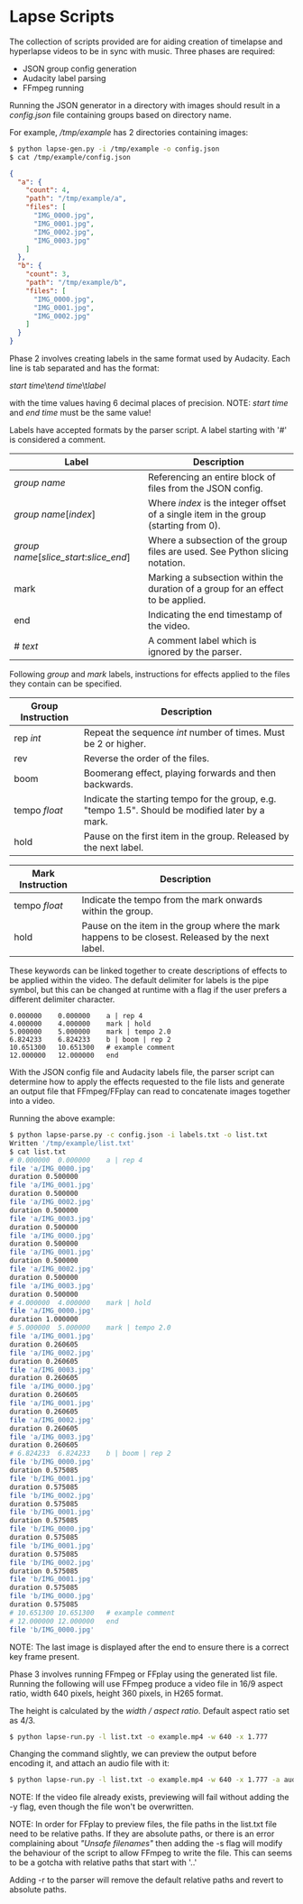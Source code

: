 # Lapse Scripts

The collection of scripts provided are for aiding creation of timelapse and hyperlapse videos to be in sync with music.
Three phases are required:

* JSON group config generation
* Audacity label parsing
* FFmpeg running

Running the JSON generator in a directory with images should result in a _config.json_ file
containing groups based on directory name.

For example, _/tmp/example_ has 2 directories containing images:

```bash
$ python lapse-gen.py -i /tmp/example -o config.json
$ cat /tmp/example/config.json
```

```json
{
  "a": {
    "count": 4,
    "path": "/tmp/example/a",
    "files": [
      "IMG_0000.jpg",
      "IMG_0001.jpg",
      "IMG_0002.jpg",
      "IMG_0003.jpg"
    ]
  },
  "b": {
    "count": 3,
    "path": "/tmp/example/b",
    "files": [
      "IMG_0000.jpg",
      "IMG_0001.jpg",
      "IMG_0002.jpg"
    ]
  }
}
```

Phase 2 involves creating labels in the same format used by Audacity.
Each line is tab separated and has the format:

*start time*\\t*end time*\\t*label*

with the time values having 6 decimal places of precision.
NOTE: *start time* and *end time* must be the same value!

Labels have accepted formats by the parser script.
A label starting with '\#' is considered a comment.

Label | Description
----- | -----------
*group name* | Referencing an entire block of files from the JSON config.
*group name*\[*index*\] | Where *index* is the integer offset of a single item in the group (starting from 0).
*group name*\[*slice_start*:*slice_end*\] | Where a subsection of the group files are used. See Python slicing notation.
mark | Marking a subsection within the duration of a group for an effect to be applied.
end | Indicating the end timestamp of the video.
\# *text* | A comment label which is ignored by the parser.

Following *group* and *mark* labels, instructions for effects applied to the files they contain can be specified.

Group Instruction | Description
----------------- | -----------
rep *int* | Repeat the sequence *int* number of times. Must be 2 or higher.
rev | Reverse the order of the files.
boom | Boomerang effect, playing forwards and then backwards.
tempo *float* | Indicate the starting tempo for the group, e.g. "tempo 1.5". Should be modified later by a mark.
hold | Pause on the first item in the group. Released by the next label.

Mark Instruction | Description
---------------- | -----------
tempo *float* | Indicate the tempo from the mark onwards within the group.
hold | Pause on the item in the group where the mark happens to be closest. Released by the next label.

These keywords can be linked together to create descriptions of effects to be applied within the video.
The default delimiter for labels is the pipe symbol, but this can be changed at runtime with a flag
if the user prefers a different delimiter character.

```
0.000000	0.000000	a | rep 4
4.000000	4.000000	mark | hold
5.000000	5.000000	mark | tempo 2.0
6.824233	6.824233	b | boom | rep 2
10.651300	10.651300	# example comment
12.000000	12.000000	end
```

With the JSON config file and Audacity labels file, the parser script can determine how to apply
the effects requested to the file lists and generate an output file that FFmpeg/FFplay can read to concatenate
images together into a video.

Running the above example:

```bash
$ python lapse-parse.py -c config.json -i labels.txt -o list.txt
Written '/tmp/example/list.txt'
$ cat list.txt
# 0.000000	0.000000	a | rep 4
file 'a/IMG_0000.jpg'
duration 0.500000
file 'a/IMG_0001.jpg'
duration 0.500000
file 'a/IMG_0002.jpg'
duration 0.500000
file 'a/IMG_0003.jpg'
duration 0.500000
file 'a/IMG_0000.jpg'
duration 0.500000
file 'a/IMG_0001.jpg'
duration 0.500000
file 'a/IMG_0002.jpg'
duration 0.500000
file 'a/IMG_0003.jpg'
duration 0.500000
# 4.000000	4.000000	mark | hold
file 'a/IMG_0000.jpg'
duration 1.000000
# 5.000000	5.000000	mark | tempo 2.0
file 'a/IMG_0001.jpg'
duration 0.260605
file 'a/IMG_0002.jpg'
duration 0.260605
file 'a/IMG_0003.jpg'
duration 0.260605
file 'a/IMG_0000.jpg'
duration 0.260605
file 'a/IMG_0001.jpg'
duration 0.260605
file 'a/IMG_0002.jpg'
duration 0.260605
file 'a/IMG_0003.jpg'
duration 0.260605
# 6.824233	6.824233	b | boom | rep 2
file 'b/IMG_0000.jpg'
duration 0.575085
file 'b/IMG_0001.jpg'
duration 0.575085
file 'b/IMG_0002.jpg'
duration 0.575085
file 'b/IMG_0001.jpg'
duration 0.575085
file 'b/IMG_0000.jpg'
duration 0.575085
file 'b/IMG_0001.jpg'
duration 0.575085
file 'b/IMG_0002.jpg'
duration 0.575085
file 'b/IMG_0001.jpg'
duration 0.575085
file 'b/IMG_0000.jpg'
duration 0.575085
# 10.651300	10.651300	# example comment
# 12.000000	12.000000	end
file 'b/IMG_0000.jpg'
```

NOTE: The last image is displayed after the end to ensure there is a correct key frame present.

Phase 3 involves running FFmpeg or FFplay using the generated list file.
Running the following will use FFmpeg produce a video file in 16/9 aspect ratio,
width 640 pixels, height 360 pixels, in H265 format.

The height is calculated by the *width / aspect ratio*. Default aspect ratio set as 4/3.

```bash
$ python lapse-run.py -l list.txt -o example.mp4 -w 640 -x 1.777
```

Changing the command slightly, we can preview the output before encoding it, and attach an audio file with it:

```bash
$ python lapse-run.py -l list.txt -o example.mp4 -w 640 -x 1.777 -a audio.m4a -p
```

NOTE: If the video file already exists, previewing will fail without adding the -y flag,
even though the file won't be overwritten.

NOTE: In order for FFplay to preview files, the file paths in the list.txt file need to be relative paths.
If they are absolute paths, or there is an error complaining about *"Unsafe filenames"* then adding the -s flag
will modify the behaviour of the script to allow FFmpeg to write the file.
This can seems to be a gotcha with relative paths that start with '..'

Adding -r to the parser will remove the default relative paths and revert to absolute paths.
